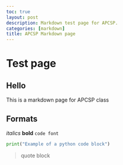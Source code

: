 ```yaml
---
toc: true
layout: post
description: Markdown test page for APCSP.
categories: [markdown]
title: APCSP Markdown page
---
```


# Test page

## Hello

This is a markdown page for APCSP class

## Formats
*italics* **bold** `code font`

```py
print("Example of a python code block")
```
> quote block